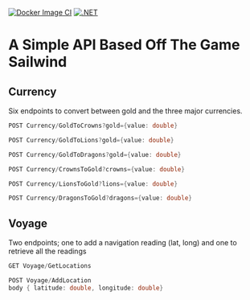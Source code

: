 [![Docker Image CI](https://github.com/ForeverThinking/sailwind-api/actions/workflows/docker-image.yml/badge.svg)](https://github.com/ForeverThinking/sailwind-api/actions/workflows/docker-image.yml)
[![.NET](https://github.com/ForeverThinking/sailwind-api/actions/workflows/dotnet.yml/badge.svg)](https://github.com/ForeverThinking/sailwind-api/actions/workflows/dotnet.yml)

# A Simple API Based Off The Game Sailwind

## Currency
Six endpoints to convert between gold and the three major currencies.

```csharp
POST Currency/GoldToCrowns?gold={value: double}
```

```csharp
POST Currency/GoldToLions?gold={value: double}
```

```csharp
POST Currency/GoldToDragons?gold={value: double}
```

```csharp
POST Currency/CrownsToGold?crowns={value: double}
```

```csharp
POST Currency/LionsToGold?lions={value: double}
```

```csharp
POST Currency/DragonsToGold?dragons={value: double}
```

## Voyage
Two endpoints; one to add a navigation reading (lat, long) and one to retrieve all the readings

```csharp
GET Voyage/GetLocations
```

```csharp
POST Voyage/AddLocation
body { latitude: double, longitude: double}
```
